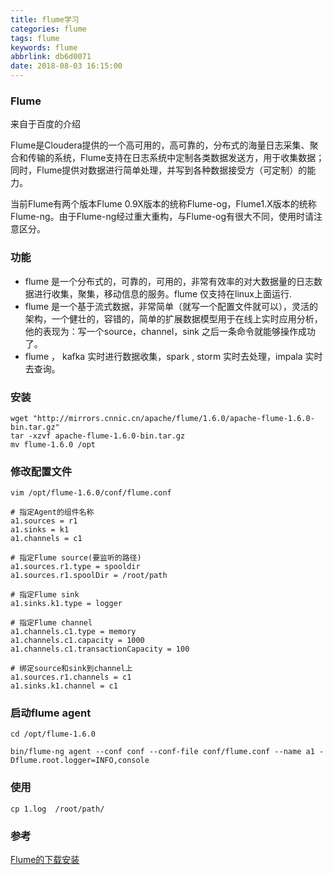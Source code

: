 ```yaml
---
title: flume学习
categories: flume
tags: flume
keywords: flume
abbrlink: db6d0071
date: 2018-08-03 16:15:00
---
```


### Flume

来自于百度的介绍

Flume是Cloudera提供的一个高可用的，高可靠的，分布式的海量日志采集、聚合和传输的系统，Flume支持在日志系统中定制各类数据发送方，用于收集数据；同时，Flume提供对数据进行简单处理，并写到各种数据接受方（可定制）的能力。

当前Flume有两个版本Flume 0.9X版本的统称Flume-og，Flume1.X版本的统称Flume-ng。由于Flume-ng经过重大重构，与Flume-og有很大不同，使用时请注意区分。

### 功能

* flume 是一个分布式的，可靠的，可用的，非常有效率的对大数据量的日志数据进行收集，聚集，移动信息的服务。flume 仅支持在linux上面运行.
* flume 是一个基于流式数据，非常简单（就写一个配置文件就可以），灵活的架构，一个健壮的，容错的，简单的扩展数据模型用于在线上实时应用分析， 他的表现为：写一个source，channel，sink 之后一条命令就能够操作成功了。
* flume ， kafka 实时进行数据收集，spark , storm 实时去处理，impala 实时去查询。

### 安装

```
wget "http://mirrors.cnnic.cn/apache/flume/1.6.0/apache-flume-1.6.0-bin.tar.gz"
tar -xzvf apache-flume-1.6.0-bin.tar.gz
mv flume-1.6.0 /opt

```

### 修改配置文件

```
vim /opt/flume-1.6.0/conf/flume.conf

```

```
# 指定Agent的组件名称
a1.sources = r1
a1.sinks = k1
a1.channels = c1

# 指定Flume source(要监听的路径)
a1.sources.r1.type = spooldir
a1.sources.r1.spoolDir = /root/path

# 指定Flume sink
a1.sinks.k1.type = logger

# 指定Flume channel
a1.channels.c1.type = memory
a1.channels.c1.capacity = 1000
a1.channels.c1.transactionCapacity = 100

# 绑定source和sink到channel上
a1.sources.r1.channels = c1
a1.sinks.k1.channel = c1

```

### 启动flume agent

```
cd /opt/flume-1.6.0

bin/flume-ng agent --conf conf --conf-file conf/flume.conf --name a1 -Dflume.root.logger=INFO,console

```
### 使用

```
cp 1.log  /root/path/
```
### 参考

[Flume的下载安装](https://blog.csdn.net/lnho2015/article/details/52035145)